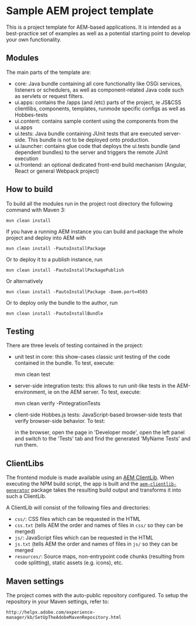 # Sample AEM project template

This is a project template for AEM-based applications. It is intended as a
best-practice set of examples as well as a potential starting point to develop
your own functionality.

## Modules

The main parts of the template are:

- core: Java bundle containing all core functionality like OSGi services,
  listeners or schedulers, as well as component-related Java code such as
  servlets or request filters.
- ui.apps: contains the /apps (and /etc) parts of the project, ie JS&CSS
  clientlibs, components, templates, runmode specific configs as well as
  Hobbes-tests
- ui.content: contains sample content using the components from the ui.apps
- ui.tests: Java bundle containing JUnit tests that are executed server-side.
  This bundle is not to be deployed onto production.
- ui.launcher: contains glue code that deploys the ui.tests bundle (and
  dependent bundles) to the server and triggers the remote JUnit execution
- ui.frontend: an optional dedicated front-end build mechanism (Angular, React
  or general Webpack project)

## How to build

To build all the modules run in the project root directory the following command
with Maven 3:

    mvn clean install

If you have a running AEM instance you can build and package the whole project
and deploy into AEM with

    mvn clean install -PautoInstallPackage

Or to deploy it to a publish instance, run

    mvn clean install -PautoInstallPackagePublish

Or alternatively

    mvn clean install -PautoInstallPackage -Daem.port=4503

Or to deploy only the bundle to the author, run

    mvn clean install -PautoInstallBundle

## Testing

There are three levels of testing contained in the project:

- unit test in core: this show-cases classic unit testing of the code contained
  in the bundle. To test, execute:

  mvn clean test

- server-side integration tests: this allows to run unit-like tests in the
  AEM-environment, ie on the AEM server. To test, execute:

  mvn clean verify -PintegrationTests

- client-side Hobbes.js tests: JavaScript-based browser-side tests that verify
  browser-side behavior. To test:

  in the browser, open the page in 'Developer mode', open the left panel and
  switch to the 'Tests' tab and find the generated 'MyName Tests' and run them.

## ClientLibs

The frontend module is made available using an
[AEM ClientLib](https://helpx.adobe.com/experience-manager/6-5/sites/developing/using/clientlibs.html).
When executing the NPM build script, the app is built and the
[`aem-clientlib-generator`](https://github.com/wcm-io-frontend/aem-clientlib-generator)
package takes the resulting build output and transforms it into such a
ClientLib.

A ClientLib will consist of the following files and directories:

- `css/`: CSS files which can be requested in the HTML
- `css.txt` (tells AEM the order and names of files in `css/` so they can be
  merged)
- `js/`: JavaScript files which can be requested in the HTML
- `js.txt` (tells AEM the order and names of files in `js/` so they can be
  merged
- `resources/`: Source maps, non-entrypoint code chunks (resulting from code
  splitting), static assets (e.g. icons), etc.

## Maven settings

The project comes with the auto-public repository configured. To setup the
repository in your Maven settings, refer to:

    http://helpx.adobe.com/experience-manager/kb/SetUpTheAdobeMavenRepository.html
